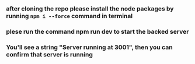 ### after cloning the repo please install the node packages by running  `npm i --force` command in terminal

### plese run the command npm run dev to start the backed server 

### You'll see a string "Server running at 3001", then you can confirm that server is running